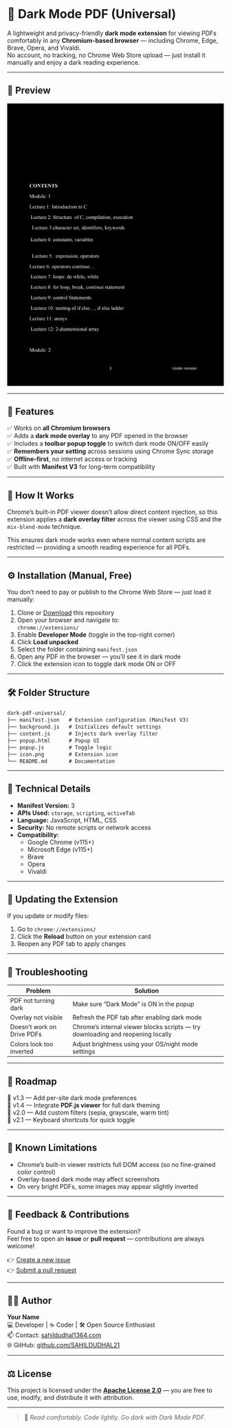 # 🌙 Dark Mode PDF (Universal)

A lightweight and privacy-friendly **dark mode extension** for viewing PDFs comfortably in any **Chromium-based browser** — including Chrome, Edge, Brave, Opera, and Vivaldi.  
No account, no tracking, no Chrome Web Store upload — just install it manually and enjoy a dark reading experience.

---

## 📸 Preview 
![Dark Mode PDF Example](https://github.com/SAHILDUDHAL21/Dark-Mode-PDF-Universal-/blob/main/Screenshot%20From%202025-10-04%2022-02-22.png)

---

## 🚀 Features

✅ Works on **all Chromium browsers**  
✅ Adds a **dark mode overlay** to any PDF opened in the browser  
✅ Includes a **toolbar popup toggle** to switch dark mode ON/OFF easily  
✅ **Remembers your setting** across sessions using Chrome Sync storage  
✅ **Offline-first**, no internet access or tracking  
✅ Built with **Manifest V3** for long-term compatibility  

---

## 🧩 How It Works

Chrome’s built-in PDF viewer doesn’t allow direct content injection, so this extension applies a **dark overlay filter** across the viewer using CSS and the `mix-blend-mode` technique.

This ensures dark mode works even where normal content scripts are restricted — providing a smooth reading experience for all PDFs.

---

## ⚙️ Installation (Manual, Free)

You don’t need to pay or publish to the Chrome Web Store — just load it manually:

1. Clone or [Download](https://github.com/SAHILDUDHAL21/Dark-Mode-PDF-Universal-/archive/refs/tags/v1.2.zip) this repository  
2. Open your browser and navigate to:  
`chrome://extensions/
`
3. Enable **Developer Mode** (toggle in the top-right corner)  
4. Click **Load unpacked**  
5. Select the folder containing `manifest.json`  
6. Open any PDF in the browser — you’ll see it in dark mode  
7. Click the extension icon to toggle dark mode ON or OFF  

---

## 🛠 Folder Structure
```
dark-pdf-universal/
├── manifest.json   # Extension configuration (Manifest V3)
├── background.js   # Initializes default settings
├── content.js      # Injects dark overlay filter
├── popup.html      # Popup UI
├── popup.js        # Toggle logic
├── icon.png        # Extension icon
└── README.md       # Documentation
```


---

## 🧠 Technical Details

- **Manifest Version:** 3  
- **APIs Used:** `storage`, `scripting`, `activeTab`  
- **Language:** JavaScript, HTML, CSS  
- **Security:** No remote scripts or network access  
- **Compatibility:**  
  - Google Chrome (v115+)  
  - Microsoft Edge (v115+)  
  - Brave  
  - Opera  
  - Vivaldi  

---

## 🔄 Updating the Extension

If you update or modify files:
1. Go to `chrome://extensions/`
2. Click the **Reload** button on your extension card
3. Reopen any PDF tab to apply changes

---

## 🧰 Troubleshooting

| Problem | Solution |
|----------|-----------|
| PDF not turning dark | Make sure “Dark Mode” is ON in the popup |
| Overlay not visible | Refresh the PDF tab after enabling dark mode |
| Doesn’t work on Drive PDFs | Chrome’s internal viewer blocks scripts — try downloading and reopening locally |
| Colors look too inverted | Adjust brightness using your OS/night mode settings |

---

## 🧭 Roadmap

🔹 v1.3 — Add per-site dark mode preferences  
🔹 v1.4 — Integrate **PDF.js viewer** for full dark theming  
🔹 v2.0 — Add custom filters (sepia, grayscale, warm tint)  
🔹 v2.1 — Keyboard shortcuts for quick toggle  

---

## 🐞 Known Limitations

- Chrome’s built-in viewer restricts full DOM access (so no fine-grained color control)  
- Overlay-based dark mode may affect screenshots  
- On very bright PDFs, some images may appear slightly inverted  

---

## 💬 Feedback & Contributions

Found a bug or want to improve the extension?  
Feel free to open an **issue** or **pull request** — contributions are always welcome!

👉 [Create a new issue](https://github.com/SAHILDUDHAL21/Dark-Mode-PDF-Universal-/issues)  
👉 [Submit a pull request](https://github.com/SAHILDUDHAL21/Dark-Mode-PDF-Universal-/pulls)

---

## 🧑‍💻 Author

**Your Name**  
💻 Developer | ☕ Coder | 🛠 Open Source Enthusiast  
📫 Contact: [sahildudhal1364.com](mailto:sahildudhal1364@gmail.com)  
🌐 GitHub: [github.com/SAHILDUDHAL21](https://github.com/SAHILDUDHAL21)

---

## ⚖️ License

This project is licensed under the [**Apache License 2.0**](https://github.com/SAHILDUDHAL21/Dark-Mode-PDF-Universal-/blob/main/LICENSE) — you are free to use, modify, and distribute it with attribution.



---

> 🌙 *Read comfortably. Code lightly. Go dark with Dark Mode PDF.*

